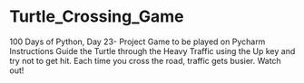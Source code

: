 # Turtle_Crossing_Game
100 Days of Python, Day 23- Project
Game to be played on Pycharm
Instructions
Guide the Turtle through the Heavy Traffic using the Up key and try not to get hit.
Each time you cross the road, traffic gets busier. Watch out!
